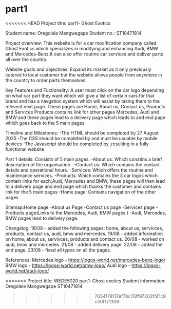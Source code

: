 # part1
<<<<<<< HEAD
Project title: part1- Ghost Exotics

Student name: Oregolele Mangwegape
Student no.: ST10471814

Project overview: This website is for a car modification company called Ghost Exotics which specializes in modifying and enhancing Audi, BMW and Mercedes-Benz.It can also offer routine car services and deliver parts all over the country.

Website goals and objectives: Expand its market as it only previously catered to local customer but the website allows people from anywhere in the country to order parts themselves.

Key Features and Fuctionality: A user must click on the car logo depending on what car part they want which will give a list of certain cars for that brand and has a navgation system which will assist by taking them to the relevent next page. These pages are Home, About us, Contact us, Products and Services
Products contains link for other pages Mercedes, Audi and BMW and these pages lead to a delivery page which leads to and end page which goes back to the 5 main pages

Timeline and Milestones:
-The HTML should be completed by 27 August 2025
-The CSS should be completed by and must be usuable by mobile devices
-The Javascript should be completed by ,resulting in a fully functional website


Part 1 details: Consists of 5 main pages: 
-About us: Which conatins a brief description of the organisation .
-Contact us: Which contains the contact details and operational hours.
-Services: Which offers the routine and maintenance services.
-Products: Which contains the 3 car logos which contain links for each;Audi, Mercedes and BMW, these pages will then lead to a delivery page and end page which thanks the customer and contains link for the 5 main pages
-Home page: Contains navigation of the other pages 


Sitemap:Home page
-About us Page
-Contact us page
-Services page
-Products page(Links to the Mercedes, Audi, BMW pages )
-Audi, Mercedes, BMW pages lead to delivery page.

Changelog:
18/08 - added the following pages: home, about us, servivces, products, contact us, audi, bmw and mercedes.
19/08 - added information on home, about us, servivces, products and contact us.
20/08 - worked on audi, bmw and mercedes.
21/08 - added delivery page.
22/08 - added the end page.
23/08 - fixed all typos on all the pages.

References:
Mercedes logo - https://logos-world.net/mercedes-benz-logo/
BMW logo - https://logos-world.net/bmw-logo/
Audi logo - https://logos-world.net/audi-logo/


=======
Project title:
WEDE5020 part1: Ghost exotics
Student information:
Oregolele Mangwegape
ST10471814
>>>>>>> 7654f78117ef78c76ff97203f5f1c9c50f171309
